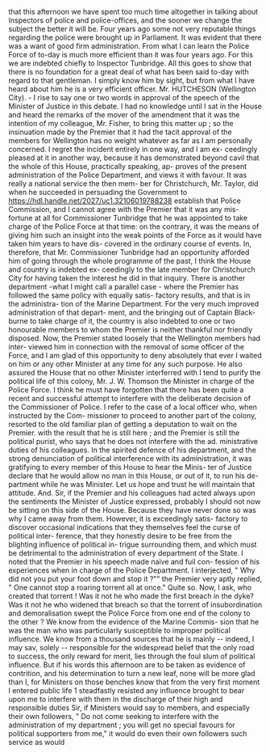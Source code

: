 that this afternoon we have spent too much time altogether in talking about Inspectors of police and police-offices, and the sooner we change the subject the better it will be. Four years ago some not very reputable things regarding the police were brought up in Parliament. It was evident that there was a want of good firm administration. From what I can learn the Police Force of to-day is much more efficient than it was four years ago. For this we are indebted chiefly to Inspector Tunbridge. All this goes to show that there is no foundation for a great deal of what has been said to-day with regard to that gentleman. I simply know him by sight, but from what I have heard about him he is a very efficient officer. Mr. HUTCHESON (Wellington City). - I rise to say one or two words in approval of the speech of the Minister of Justice in this debate. I had no knowledge until I sat in the House and heard the remarks of the mover of the amendment that it was the intention of my colleague, Mr. Fisher, to bring this matter up ; so the insinuation made by the Premier that it had the tacit approval of the members for Wellington has no weight whatever as far as I am personally concerned. I regret the incident entirely in one way, and I am ex- ceedingly pleased at it in another way, because it has demonstrated beyond cavil that the whole of this House, practically speaking, ap- proves of the present administration of the Police Department, and views it with favour. It was really a national service the then mem- ber for Christchurch, Mr. Taylor, did when he succeeded in persuading the Government to https://hdl.handle.net/2027/uc1.32106019788238 establish that Police Commission, and I cannot agree with the Premier that it was any mis- fortune at all for Commissioner Tunbridge that he was appointed to take charge of the Police Force at that time: on the contrary, it was the means of giving him such an insight into the weak points of the Force as it would have taken him years to have dis- covered in the ordinary course of events. In, therefore, that Mr. Commissioner Tunbridge had an opportunity afforded him of going through the whole programme of the past, I think the House and country is indebted ex- ceedingly to the late member for Christchurch City for having taken the interest he did in that inquiry. There is another department -what I might call a parallel case - where the Premier has followed the same policy with equally satis- factory results, and that is in the administra- tion of the Marine Department. For the very much improved administration of that depart- ment, and the bringing out of Captain Black- burne to take charge of it, the country is also indebted to one or two honourable members to whom the Premier is neither thankful nor friendly disposed. Now, the Premier stated loosely that the Wellington members had inter- viewed him in connection with the removal of some officer of the Force, and I am glad of this opportunity to deny absolutely that ever I waited on him or any other Minister at any time for any such purpose. He also assured the House that no other Minister interferred with I tend to purify the political life of this colony, Mr. J. W. Thomson the Minister in charge of the Police Force. I think he must have forgotten that there has been quite a recent and successful attempt to interfere with the deliberate decision of the Commissioner of Police. I refer to the case of a local officer who, when instructed by the Com- missioner to proceed to another part of the colony, resorted to the old familiar plan of getting a deputation to wait on the Premier. with the result that he is still here ; and the Premier is still the political purist, who says that he does not interfere with the ad. ministrative duties of his colleagues. In the spirited defence of his department, and the strong denunciation of political interference with its administration, it was gratifying to every member of this House to hear the Minis- ter of Justice declare that he would allow no man in this House, or out of it, to run his de- partment while he was Minister. Let us hope and trust he will maintain that attitude. And. Sir, if the Premier and his colleagues had acted always upon the sentiments the Minister of Justice expressed, probably I should not now be sitting on this side of the House. Because they have never done so was why I came away from them. However, it is exceedingly satis- factory to discover occasional indications that they themselves feel the curse of political inter- ference, that they honestly desire to be free from the blighting influence of political in- trigue surrounding them, and which must be detrimental to the administration of every department of the State. I noted that the Premier in his speech made naïve and fuil con- fession of his experiences when in charge of the Police Department. I interjected, " Why did not you put your foot down and stop it ?"" the Premier very aptly replied, " One cannot stop a roaring torrent all at once." Quite so. Now, I ask, who created that torrent ! Was it not he who made the first breach in the dyke? Was it not he who widened that breach so that the torrent of insubordination and demoralisation swept the Police Force from one end of the colony to the other ? We know from the evidence of the Marine Commis- sion that he was the man who was particularly susceptible to improper political influence. We know from a thousand sources that he is mainly -- indeed, I may sav, solely -- responsible for the widespread belief that the only road to success, the only reward for merit, lies through the foul slum of political influence. But if his words this afternoon are to be taken as evidence of contrition, and his determination to turn a new leaf, none will be more glad than I, for Ministers on those benches know that from the very first moment I entered public life 1 steadfastly resisted any influence brought to bear upon me to interfere with them in the discharge of their high and responsible duties Sir, if Ministers would say to members, and especially their own followers, " Do not come seeking to interfere with the administration of my department ; you will get no special favours for political supporters from me," it would do even their own followers such service as would 